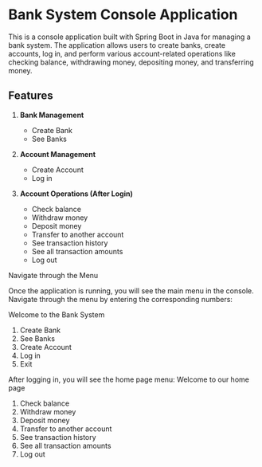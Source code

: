 # Bank System Console Application

This is a console application built with Spring Boot in Java for managing a bank system. The application allows users to create banks, create accounts, log in, and perform various account-related operations like checking balance, withdrawing money, depositing money, and transferring money.

## Features

1. **Bank Management**
   - Create Bank
   - See Banks

2. **Account Management**
   - Create Account
   - Log in

3. **Account Operations (After Login)**
   - Check balance
   - Withdraw money
   - Deposit money
   - Transfer to another account
   - See transaction history
   - See all transaction amounts
   - Log out

Navigate through the Menu

Once the application is running, you will see the main menu in the console. Navigate through the menu by entering the corresponding numbers:

Welcome to the Bank System
1. Create Bank
2. See Banks
3. Create Account
4. Log in
5. Exit

After logging in, you will see the home page menu:
Welcome to our home page
1. Check balance
2. Withdraw money
3. Deposit money
4. Transfer to another account
5. See transaction history
6. See all transaction amounts
7. Log out
